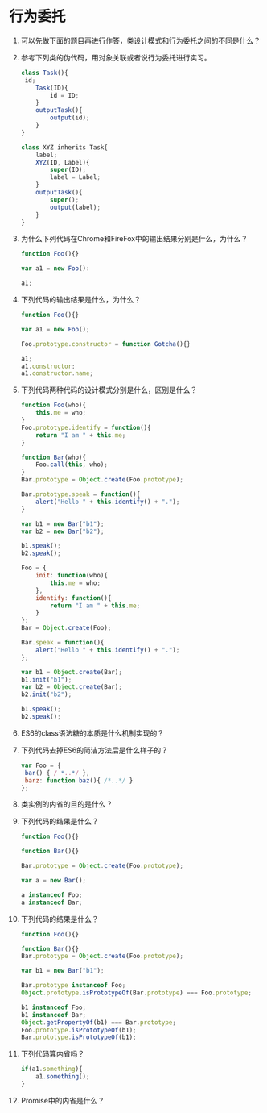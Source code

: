 # 行为委托

1. 可以先做下面的题目再进行作答，类设计模式和行为委托之间的不同是什么？

2. 参考下列类的伪代码，用对象关联或者说行为委托进行实习。

   ```javascript
   class Task(){
   	id;
       Task(ID){
           id = ID;
       }
       outputTask(){
           output(id);
       }
   }
   
   class XYZ inherits Task{
       label;
       XYZ(ID, Label){
           super(ID);
           label = Label;
       }
       outputTask(){
           super();
           output(label);
       }
   }
   ```

3. 为什么下列代码在Chrome和FireFox中的输出结果分别是什么，为什么？

   ```javascript
   function Foo(){}
   
   var a1 = new Foo():
   
   a1;
   ```

4. 下列代码的输出结果是什么，为什么？

   ```javascript
   function Foo(){}
   
   var a1 = new Foo();
   
   Foo.prototype.constructor = function Gotcha(){}
   
   a1;
   a1.constructor;
   a1.constructor.name;
   ```

5. 下列代码两种代码的设计模式分别是什么，区别是什么？

   ```javascript
   function Foo(who){
       this.me = who;
   }
   Foo.prototype.identify = function(){
       return "I am " + this.me;
   }
   
   function Bar(who){
       Foo.call(this, who);
   }
   Bar.prototype = Object.create(Foo.prototype);
   
   Bar.prototype.speak = function(){
       alert("Hello " + this.identify() + ".");
   }
   
   var b1 = new Bar("b1");
   var b2 = new Bar("b2");
   
   b1.speak();
   b2.speak();
   ```

   ```javascript
   Foo = {
       init: function(who){
           this.me = who;
       },
       identify: function(){
           return "I am " + this.me;
       }
   };
   Bar = Object.create(Foo);
   
   Bar.speak = function(){
       alert("Hello " + this.identify() + ".");
   };
   
   var b1 = Object.create(Bar);
   b1.init("b1");
   var b2 = Object.create(Bar);
   b2.init("b2");
   
   b1.speak();
   b2.speak();
   ```

6. ES6的class语法糖的本质是什么机制实现的？

7. 下列代码去掉ES6的简洁方法后是什么样子的？

   ```javascript
   var Foo = {
   	bar() { / *..*/ },
   	barz: function baz(){ /*..*/ }
   };
   ```

8. 类实例的内省的目的是什么？

9. 下列代码的结果是什么？

   ```javascript
   function Foo(){}
   
   function Bar(){}
   
   Bar.prototype = Object.create(Foo.prototype);
   
   var a = new Bar();
   
   a instanceof Foo;
   a instanceof Bar;
   ```

10. 下列代码的结果是什么？

    ```javascript
    function Foo(){}
    
    function Bar(){}
    Bar.prototype = Object.create(Foo.prototype);
    
    var b1 = new Bar("b1");
    
    Bar.prototype instanceof Foo;
    Object.prototype.isPrototypeOf(Bar.prototype) === Foo.prototype;
    
    b1 instanceof Foo;
    b1 instanceof Bar;
    Object.getPropertyOf(b1) === Bar.prototype;
    Foo.prototype.isPrototypeOf(b1);
    Bar.prototype.isPrototypeOf(b1);
    ```

11. 下列代码算内省吗？

    ```javascript
    if(a1.something){
    	a1.something();
    }
    ```

12. Promise中的内省是什么？